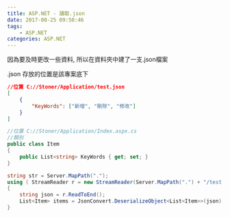 ```yaml
---
title: ASP.NET - 讀取.json
date: 2017-08-25 09:50:46
tags:
    - ASP.NET
categories: ASP.NET
---
```


因為要及時更改一些資料, 所以在資料夾中建了一支.json檔案
<!-- more -->

.json 存放的位置是該專案底下
```json
//位置 C://Stoner/Application/test.json
[
	{
		"KeyWords": ["新增", "刪除", "修改"]
	}
]
```

```csharp
//位置 C://Stoner/Application/Index.aspx.cs
//類別
public class Item 
{
    public List<string> KeyWords { get; set; }
}

string str = Server.MapPath(".");
using ( StreamReader r = new StreamReader(Server.MapPath(".") + "/test.json",System.Text.Encoding.Default) )
{
    string json = r.ReadToEnd();
    List<Item> items = JsonConvert.DeserializeObject<List<Item>>(json);
}
```